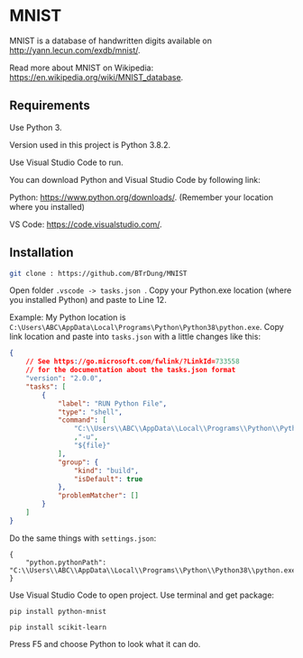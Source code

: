 # MNIST

MNIST is a database of handwritten digits available on http://yann.lecun.com/exdb/mnist/.

Read more about MNIST on Wikipedia: https://en.wikipedia.org/wiki/MNIST_database.

## Requirements

Use Python 3. 

Version used in this project is Python 3.8.2.

Use Visual Studio Code to run. 

You can download Python and Visual Studio Code by following link: 

Python: https://www.python.org/downloads/. (Remember your location where you installed)

VS Code: https://code.visualstudio.com/.

## Installation

```bash
git clone : https://github.com/BTrDung/MNIST
```
Open folder ```.vscode -> tasks.json ```. Copy your Python.exe location (where you installed Python) and paste to Line 12.

Example: My Python location is ```C:\Users\ABC\AppData\Local\Programs\Python\Python38\python.exe```. Copy link location and paste into
```tasks.json``` with a little changes like this:
```json
{
    // See https://go.microsoft.com/fwlink/?LinkId=733558
    // for the documentation about the tasks.json format
    "version": "2.0.0",
    "tasks": [
        {
            "label": "RUN Python File",
            "type": "shell",
            "command": [
                "C:\\Users\\ABC\\AppData\\Local\\Programs\\Python\\Python38-32\\python.exe"
                ,"-u",
                "${file}"
            ],
            "group": {
                "kind": "build",
                "isDefault": true
            },
            "problemMatcher": []
        }
    ]
}
```

Do the same things with ```settings.json```: 
```
{
    "python.pythonPath": "C:\\Users\\ABC\\AppData\\Local\\Programs\\Python\\Python38\\python.exe"
}
```

Use Visual Studio Code to open project. Use terminal and get package: 
```
pip install python-mnist
```

```
pip install scikit-learn
```

Press F5 and choose Python to look what it can do. 
